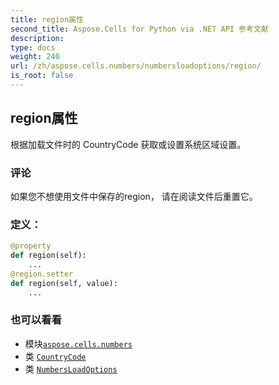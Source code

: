 ```yaml
---
title: region属性
second_title: Aspose.Cells for Python via .NET API 参考文献
description:
type: docs
weight: 240
url: /zh/aspose.cells.numbers/numbersloadoptions/region/
is_root: false
---
```

## region属性

根据加载文件时的 CountryCode 获取或设置系统区域设置。

### 评论

如果您不想使用文件中保存的region，
请在阅读文件后重置它。
### 定义：
```python
@property
def region(self):
    ...
@region.setter
def region(self, value):
    ...
```

### 也可以看看
* 模块[`aspose.cells.numbers`](../../)
* 类 [`CountryCode`](/cells/python-net/zh/aspose.cells/countrycode)
* 类 [`NumbersLoadOptions`](/cells/python-net/zh/aspose.cells.numbers/numbersloadoptions)
